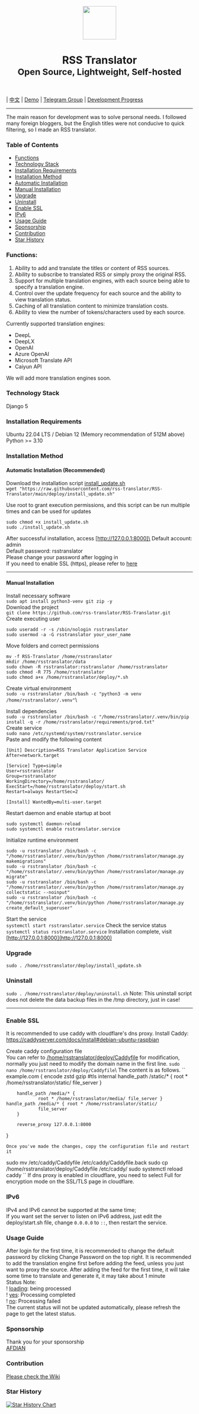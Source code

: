 <div align="center">
<em><img src="https://github.com/rss-translator/RSS-Translator/assets/2398708/8f10db75-d5b4-4cdd-9fd6-7d319d20079f" height="90px"></em>
<h1>RSS Translator<br/><sub>Open Source, Lightweight, Self-hosted</sub></h1>
</div>
<br/>

| [中文](README.md) | [Demo](https://demo.rsstranslator.com) | [Telegram Group](https://t.me/rsstranslator) | [Development Progress](https://github.com/orgs/rss-translator/projects/2/views/1)

---

The main reason for development was to solve personal needs. I followed many foreign bloggers, but the English titles were not conducive to quick filtering, so I made an RSS translator.
### Table of Contents
- [Functions](#functions)
- [Technology Stack](#technology-stack)
- [Installation Requirements](#installation-requirements)
- [Installation Method](#installation-method)
 - [Automatic Installation](#automatic-installation-recommended)
 - [Manual Installation](#manual-installation)
- [Upgrade](#upgrade)
- [Uninstall](#uninstall)
- [Enable SSL](#enable-ssl)
- [IPv6](#IPv6)
- [Usage Guide](#usage-guide)
- [Sponsorship](#sponsorship)
- [Contribution](#contribution)
- [Star History](#star-history)

### Functions:

1. Ability to add and translate the titles or content of RSS sources.
2. Ability to subscribe to translated RSS or simply proxy the original RSS.
3. Support for multiple translation engines, with each source being able to specify a translation engine.
4. Control over the update frequency for each source and the ability to view translation status.
5. Caching of all translation content to minimize translation costs.
6. Ability to view the number of tokens/characters used by each source.
   
Currently supported translation engines: 

- DeepL
- DeepLX
- OpenAI
- Azure OpenAI
- Microsoft Translate API
- Caiyun API

We will add more translation engines soon.

### Technology Stack
Django 5

### Installation Requirements
Ubuntu 22.04 LTS / Debian 12 (Memory recommendation of 512M above)\
Python >= 3.10

### Installation Method
#### Automatic Installation (Recommended)
Download the installation script [install_update.sh](https://github.com/rss-translator/RSS-Translator/blob/main/deploy/install_update.sh)\
`wget "https://raw.githubusercontent.com/rss-translator/RSS-Translator/main/deploy/install_update.sh"`

Use root to grant execution permissions, and this script can be run multiple times and can be used for updates
```
sudo chmod +x install_update.sh
sudo ./install_update.sh
```

After successful installation, access [http://127.0.0.1:8000]\
Default account: admin\
Default password: rsstranslator\
Please change your password after logging in\
If you need to enable SSL (https), please refer to [here](#enable-ssl)

---
#### Manual Installation
Install necessary software\
`sudo apt install python3-venv git zip -y`\
Download the project\
`git clone https://github.com/rss-translator/RSS-Translator.git`\
Create executing user
```
sudo useradd -r -s /sbin/nologin rsstranslator
sudo usermod -a -G rsstranslator your_user_name
```
Move folders and correct permissions
```
mv -f RSS-Translator /home/rsstranslator
mkdir /home/rsstranslator/data
sudo chown -R rsstranslator:rsstranslator /home/rsstranslator
sudo chmod -R 775 /home/rsstranslator
sudo chmod a+x /home/rsstranslator/deploy/*.sh
```
Create virtual environment\
`sudo -u rsstranslator /bin/bash -c "python3 -m venv /home/rsstranslator/.venv"`\

Install dependencies\
`sudo -u rsstranslator /bin/bash -c "/home/rsstranslator/.venv/bin/pip install -q -r /home/rsstranslator/requirements/prod.txt"`\
Create service\
`sudo nano /etc/systemd/system/rsstranslator.service`\
Paste and modify the following content
```
[Unit] Description=RSS Translator Application Service After=network.target

[Service] Type=simple
User=rsstranslator
Group=rsstranslator
WorkingDirectory=/home/rsstranslator/
ExecStart=/home/rsstranslator/deploy/start.sh
Restart=always RestartSec=2

[Install] WantedBy=multi-user.target
```
Restart daemon and enable startup at boot
```
sudo systemctl daemon-reload
sudo systemctl enable rsstranslator.service
```
Initialize runtime environment
```
sudo -u rsstranslator /bin/bash -c "/home/rsstranslator/.venv/bin/python /home/rsstranslator/manage.py makemigrations"
sudo -u rsstranslator /bin/bash -c "/home/rsstranslator/.venv/bin/python /home/rsstranslator/manage.py migrate"
sudo -u rsstranslator /bin/bash -c "/home/rsstranslator/.venv/bin/python /home/rsstranslator/manage.py collectstatic --noinput"
sudo -u rsstranslator /bin/bash -c "/home/rsstranslator/.venv/bin/python /home/rsstranslator/manage.py create_default_superuser"
```
Start the service\
`systemctl start rsstranslator.service`
Check the service status\
`systemctl status rsstranslator.service`
Installation complete, visit [http://127.0.0.1:8000](http://127.0.0.1:8000)
### Upgrade
`sudo . /home/rsstranslator/deploy/install_update.sh`
### Uninstall
`sudo . /home/rsstranslator/deploy/uninstall.sh`
Note: This uninstall script does not delete the data backup files in the /tmp directory, just in case!

---
### Enable SSL
It is recommended to use caddy with cloudflare's dns proxy.
Install Caddy: https://caddyserver.com/docs/install#debian-ubuntu-raspbian 

Create caddy configuration file\
You can refer to [/home/rsstranslator/deploy/Caddyfile](deploy/Caddyfile) for modification, normally you just need to modify the domain name in the first line.
`sudo nano /home/rsstranslator/deploy/Caddyfile`\\
The content is as follows.
``
example.com {
        encode zstd gzip
        #tls internal
        handle_path /static/* {
                root * /home/rsstranslator/static/
                file_server
        }

        handle_path /media/* {
                root * /home/rsstranslator/media/ file_server } handle_path /media/* { root * /home/rsstranslator/static/
                file_server
        }

        reverse_proxy 127.0.0.1:8000
}
```
Once you've made the changes, copy the configuration file and restart it
```
sudo mv /etc/caddy/Caddyfile /etc/caddy/Caddyfile.back
sudo cp /home/rsstranslator/deploy/Caddyfile /etc/caddy/
sudo systemctl reload caddy
``
If dns proxy is enabled in cloudflare, you need to select Full for encryption mode on the SSL/TLS page in cloudflare.
### IPv6
IPv4 and IPv6 cannot be supported at the same time;\
If you want set the server to listen on IPv6 address, just edit the deploy/start.sh file, change `0.0.0.0` to `::`, then restart the service.
### Usage Guide
After login for the first time, it is recommended to change the default password by clicking Change Password on the top right.
It is recommended to add the translation engine first before adding the feed, unless you just want to proxy the source.
After adding the feed for the first time, it will take some time to translate and generate it, it may take about 1 minute \
Status Note: \
! [loading](https://github.com/rss-translator/RSS-Translator/assets/2398708/c796ed1d-b088-4e34-9419-c65fe4cf47c4): being processed \
! [yes](https://github.com/rss-translator/RSS-Translator/assets/2398708/3e974467-948f-486a-9923-91978d47e7ea): Processing completed \
! [no](https://github.com/rss-translator/RSS-Translator/assets/2398708/6a6a5fdc-ac8b-4e7a-b3ae-5093adcf9021): Processing failed \
The current status will not be updated automatically, please refresh the page to get the latest status.
### Sponsorship
Thank you for your sponsorship\
[AFDIAN](https://afdian.net/a/versun)
### Contribution
[Please check the Wiki](https://github.com/rss-translator/RSS-Translator/wiki)

### Star History

[![Star History Chart](https://api.star-history.com/svg?repos=rss-translator/RSS-Translator&type=Date)](https://star-history.com/#rss-translator/RSS-Translator&Date)

